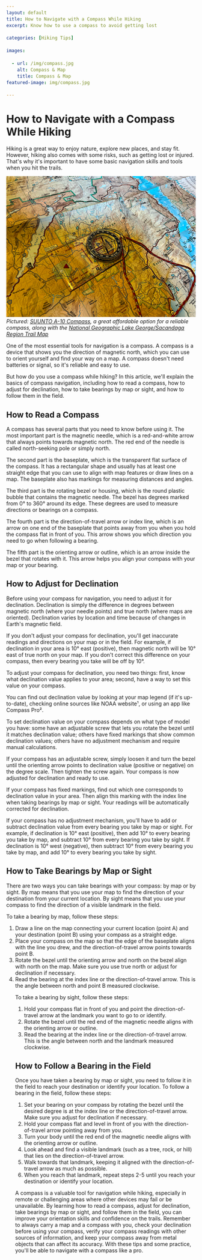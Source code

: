 ```yaml
---
layout: default
title: How to Navigate with a Compass While Hiking
excerpt: Know how to use a compass to avoid getting lost

categories: [Hiking Tips]

images:

  - url: /img/compass.jpg
    alt: Compass & Map
    title: Compass & Map
featured-image: img/compass.jpg

---
```


<h1>How to Navigate with a Compass While Hiking</h1>

<p>Hiking is a great way to enjoy nature, explore new places, and stay fit. However, hiking also comes with some risks, such as getting lost or injured. That's why it's important to have some basic navigation skills and tools when you hit the trails.

<img class="pure-img-responsive" src="/img/compass.jpg" alt="Compass & Map"><br>
<i>Pictured: <a href="https://www.amazon.com/gp/product/B00TRB49PK?ie=UTF8&psc=1&linkCode=ll1&tag=newyorktrai05-20&linkId=ba15dffaadf405a77656e98ea460708f&language=en_US&ref_=as_li_ss_tl" target="_blank">SUUNTO A-10 Compass</a>, a great affordable option for a reliable compass, along with the <a href="https://www.amazon.com/Lake-George-Great-Sacandaga-Illustrated/dp/1566953634?keywords=lake+george+national+geographic+hiking+map&qid=1679147011&sr=8-1-spons&psc=1&spLa=ZW5jcnlwdGVkUXVhbGlmaWVyPUFBNTBIRVVHV0dQS1EmZW5jcnlwdGVkSWQ9QTAzMjczNTcxT1czSUFaNURWNlpQJmVuY3J5cHRlZEFkSWQ9QTAwMzMxOTAySzJGVlJDVDlZVFE3JndpZGdldE5hbWU9c3BfYXRmJmFjdGlvbj1jbGlja1JlZGlyZWN0JmRvTm90TG9nQ2xpY2s9dHJ1ZQ%3D%3D&linkCode=ll1&tag=newyorktrai05-20&linkId=8b5142fd81fbe3d1260f6f677654d472&language=en_US&ref_=as_li_ss_tl" target="_blank">National Geographic Lake George/Sacandaga Region Trail Map</a></i>

<p>One of the most essential tools for navigation is a compass. A compass is a device that shows you the direction of magnetic north, which you can use to orient yourself and find your way on a map. A compass doesn't need batteries or signal, so it's reliable and easy to use.

<p>But how do you use a compass while hiking? In this article, we'll explain the basics of compass navigation, including how to read a compass, how to adjust for declination, how to take bearings by map or sight, and how to follow them in the field.

<h2>How to Read a Compass</h2>

<p>A compass has several parts that you need to know before using it. The most important part is the magnetic needle, which is a red-and-white arrow that always points towards magnetic north. The red end of the needle is called north-seeking pole or simply north.

<p>The second part is the baseplate, which is the transparent flat surface of the compass. It has a rectangular shape and usually has at least one straight edge that you can use to align with map features or draw lines on a map. The baseplate also has markings for measuring distances and angles.

<p>The third part is the rotating bezel or housing, which is the round plastic bubble that contains the magnetic needle. The bezel has degrees marked from 0° to 360° around its edge. These degrees are used to measure directions or bearings on a compass.

<p>The fourth part is the direction-of-travel arrow or index line, which is an arrow on one end of the baseplate that points away from you when you hold the compass flat in front of you. This arrow shows you which direction you need to go when following a bearing.

<p>The fifth part is the orienting arrow or outline, which is an arrow inside the bezel that rotates with it. This arrow helps you align your compass with your map or your bearing.

<h2>How to Adjust for Declination</h2>

<p>Before using your compass for navigation, you need to adjust it for declination. Declination is simply the difference in degrees between magnetic north (where your needle points) and true north (where maps are oriented). Declination varies by location and time because of changes in Earth's magnetic field.

<p>If you don't adjust your compass for declination, you'll get inaccurate readings and directions on your map or in the field. For example, if declination in your area is 10° east (positive), then magnetic north will be 10° east of true north on your map. If you don't correct this difference on your compass, then every bearing you take will be off by 10°.

<p>To adjust your compass for declination, you need two things: first, know what declination value applies to your area; second,
have a way to set this value on your compass.

<p>You can find out declination value by looking at your map legend (if it's up-to-date), checking online sources like NOAA website¹, or using an app like Compass Pro².

<p>To set declination value on your compass depends on what type of model you have: some have an adjustable screw that lets you rotate the bezel until it matches declination value; others have fixed markings that show common declination values; others have no adjustment mechanism and require manual calculations.

<p>If your compass has an adjustable screw, simply loosen it and turn the bezel until
the orienting arrow points to declination value (positive or negative) on the degree scale. Then tighten the screw again. Your compass is now adjusted for declination and ready to use.

<p>If your compass has fixed markings, find out which one corresponds to declination value in your area. Then align this marking with the index line when taking bearings by map or sight. Your readings will be automatically corrected for declination.

<p>If your compass has no adjustment mechanism, you'll have to add or subtract declination value from every bearing you take by map or sight. For example, if declination is 10° east (positive), then add 10° to every bearing you take by map,
and subtract 10° from every bearing you take by sight. If declination is 10° west (negative), then subtract 10° from every bearing you take by map, and add 10° to every bearing you take by sight.

<h2>How to Take Bearings by Map or Sight</h2>

<p>There are two ways you can take bearings with your compass: by map or by sight. By map means that you use your map to find the direction of your destination from your current location. By sight means that you use your compass to find the direction of a visible landmark in the field.

<p>To take a bearing by map, follow these steps:

<ol>
<li>Draw a line on the map connecting your current location (point A) and your destination (point B) using your compass as a straight edge.</li>
<li>Place your compass on the map so that the edge of the baseplate aligns with the line you drew, and the direction-of-travel arrow points towards point B.</li>
<li>Rotate the bezel until the orienting arrow and north on the bezel align with north on the map. Make sure you use true north or adjust for declination if necessary.</li>
<li>Read the bearing at the index line or the direction-of-travel arrow. This is the angle between north and point B measured clockwise.</li>

<p>To take a bearing by sight, follow these steps:

<ol>
<li>Hold your compass flat in front of you and point the direction-of-travel arrow at the landmark you want to go to or identify.</li>
<li>Rotate the bezel until the red end of the magnetic needle aligns with the orienting arrow or outline.</li>
<li>Read the bearing at the index line or the direction-of-travel arrow. This is the angle between north and the landmark measured clockwise.</li>
</ol>

<h2>How to Follow a Bearing in the Field</h2>

<p>Once you have taken a bearing by map or sight, you need to follow it in the field to reach your destination or identify your location. To follow a bearing in the field, follow these steps:

<ol>
<li>Set your bearing on your compass by rotating the bezel until the desired degree is at the index line or the direction-of-travel arrow. Make sure you adjust for declination if necessary.</li>
<li>Hold your compass flat and level in front of you with the direction-of-travel arrow pointing away from you. </li>
<li>Turn your body until the red end of the magnetic needle aligns with the orienting arrow or outline.</li>
<li>Look ahead and find a visible landmark (such as a tree, rock, or hill) that lies on the direction-of-travel arrow.</li>
<li>Walk towards that landmark, keeping it aligned with the direction-of-travel arrow as much as possible.</li>
<li>When you reach that landmark, repeat steps 2-5 until you reach your destination or identify your location.</li>
</ol>
<p>A compass is a valuable tool for navigation while hiking, especially in remote or challenging areas where other devices may fail or be unavailable. By learning how to read a compass, adjust for declination, take bearings by map or sight, and follow them in the field, you can improve your orientation skills and confidence on the trails. Remember to always carry a map and a compass with you, check your declination before using your compass, verify your compass readings with other sources of information, and keep your compass away from metal objects that can affect its accuracy. With these tips and some practice, you'll be able to navigate with a compass like a pro.



